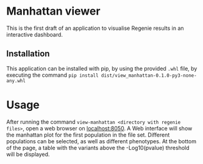 # Manhattan viewer

This is the first draft of an application to visualise Regenie results in an interactive dashboard.

## Installation
This application can be installed with pip, by using the provided `.whl` file, by executing the command `pip install dist/view_manhattan-0.1.0-py3-none-any.whl`

# Usage
After running the command `view-manhattan <directory with regenie files>`, open a web browser on [localhost:8050](http://localhost:8050). A Web interface will show the manhattan plot for the first population in the file set. Different populations can be selected, as well as different phenotypes. At the bottom of the page, a table with the variants above the -Log10(pvalue) threshold will be displayed.